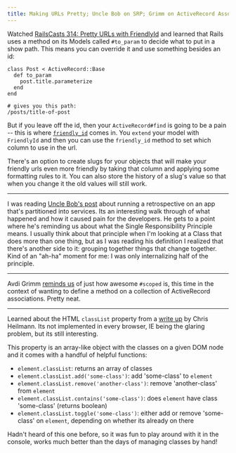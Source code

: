 ```yaml
---
title: Making URLs Pretty; Uncle Bob on SRP; Grimm on ActiveRecord Associations; Heilmann on classList
---
```


Watched [RailsCasts 314: Pretty URLs with FriendlyId](http://railscasts.com/episodes/314-pretty-urls-with-friendlyid) and learned that Rails uses a method on its Models called `#to_param` to decide what to put in a show path. This means you can override it and use something besides an id:

	class Post < ActiveRecord::Base
	  def to_param
	    post.title.parameterize
	  end
	end
	
	# gives you this path:
	/posts/title-of-post

But if you leave off the id, then your `ActiveRecord#find` is going to be a pain -- this is where [`friendly_id`](https://github.com/norman/friendly_id) comes in. You `extend` your model with `FriendlyId` and then you can use the `friendly_id` method to set which column to use in the url.

There's an option to create slugs for your objects that will make your friendly urls even more friendly by taking that column and applying some formatting rules to it. You can also store the history of a slug's value so that when you change it the old values will still work.

---

I was reading [Uncle Bob's post](http://blog.8thlight.com/uncle-bob/2012/02/01/Service-Oriented-Agony.html) about running a retrospective on an app that's partitioned into services. Its an interesting walk through of what happened and how it caused pain for the developers. He gets to a point where he's reminding us about what the Single Responsibility Principle means. I usually think about that principle when I'm looking at a Class that does more than one thing, but as I was reading his definition I realized that there's another side to it: grouping together things that change together. Kind of an "ah-ha" moment for me: I was only internalizing half of the principle.

---

Avdi Grimm [reminds us](http://avdi.org/devblog/2012/01/19/activerecord-default-association-extensions/) of just how awesome `#scoped` is, this time in the context of wanting to define a method on a collection of ActiveRecord associations. Pretty neat.

---

Learned about the HTML `classList` property from a [write up](http://hacks.mozilla.org/2012/01/hidden-gems-of-html5-classlist/) by Chris Heilmann. Its not implemented in every browser, IE being the glaring problem, but its still interesting.

This property is an array-like object with the classes on a given DOM node and it comes with a handful of helpful functions:

* `element.classList`: returns an array of classes
* `element.classList.add('some-class')`: add 'some-class' to `element`
* `element.classList.remove('another-class')`: remove 'another-class' from `element`
* `element.classList.contains('some-class')`: does `element` have class 'some-class' (returns boolean)
* `element.classList.toggle('some-class')`: either add or remove 'some-class' on `element`, depending on whether its already on there

Hadn't heard of this one before, so it was fun to play around with it in the console, works much better than the days of managing classes by hand!
